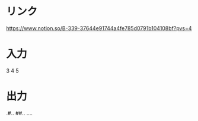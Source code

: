 # リンク
https://www.notion.so/B-339-37644e91744a4fe785d0791b104108bf?pvs=4

# 入力
3 4 5

# 出力
.#..
##..
....
